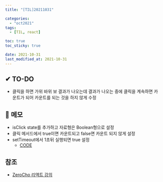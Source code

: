 ```yaml
---
title: "[TIL]20211031"

categories:
  - "oct2021"
tags:
  - [TIL, react]

toc: true
toc_sticky: true

date: 2021-10-31
last_modified_at: 2021-10-31
---
```


## ✔ TO-DO

- 클릭을 하면 가위 바위 보 결과가 나오는데 결과가 나오는 중에 클릭을 계속하면 카운트가 되어 카운트를 되는 것을 하지 않게 수정

## 📝 메모

- isClick state를 추가하고 자료형은 Boolean형으로 설정
- 클릭 메서드에서 true이면 카운트되고 false면 카운트 되지 않게 설정
- setTimeout에서 1초뒤 실행되면 true 설정
  - [CODE](https://github.com/lhk3337/ReactBase/commit/841379d68c38a9d2708c8561dbfca3a7bd665b01?diff=split)

## 참조

- [ZeroCho 리액트 강의](https://www.youtube.com/watch?v=F8eqh1Y4n3k&list=PLcqDmjxt30RtqbStQqk-eYMK8N-1SYIFn&index=41)
